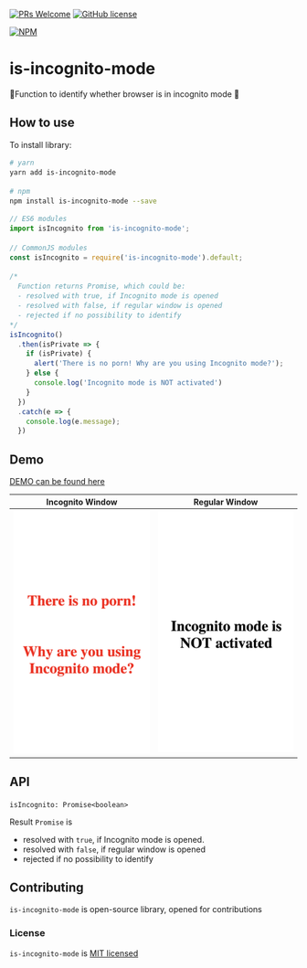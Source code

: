 [![PRs Welcome](https://img.shields.io/badge/PRs-welcome-brightgreen.svg)](https://github.com/yankouskia/is-incognito-mode/pulls) [![GitHub license](https://img.shields.io/badge/license-MIT-blue.svg)](https://github.com/yankouskia/is-incognito-mode/blob/master/LICENSE)

[![NPM](https://nodei.co/npm/is-incognito-mode.png?downloads=true)](https://www.npmjs.com/package/is-incognito-mode)

# is-incognito-mode

👤Function to identify whether browser is in incognito mode 👀

## How to use

To install library:

```sh
# yarn
yarn add is-incognito-mode

# npm
npm install is-incognito-mode --save
```

```js
// ES6 modules
import isIncognito from 'is-incognito-mode';

// CommonJS modules
const isIncognito = require('is-incognito-mode').default;

/*
  Function returns Promise, which could be:
  - resolved with true, if Incognito mode is opened
  - resolved with false, if regular window is opened
  - rejected if no possibility to identify
*/
isIncognito()
  .then(isPrivate => {
    if (isPrivate) {
      alert('There is no porn! Why are you using Incognito mode?');
    } else {
      console.log('Incognito mode is NOT activated')
    }
  })
  .catch(e => {
    console.log(e.message);
  })
```


## Demo

[DEMO can be found here](https://yankouskia.github.io/is-incognito-mode/example/index.html)


Incognito Window            |  Regular Window
:-------------------------:|:-------------------------:
<img src="./resources/private.png" data-canonical-src="./resources/private.png" width="300" />  |  <img src="./resources/public.png" data-canonical-src="./resources/public.png" width="300" />


## API

`isIncognito: Promise<boolean>`

Result `Promise` is
  - resolved with `true`, if Incognito mode is opened.
  - resolved with `false`, if regular window is opened
  - rejected if no possibility to identify


## Contributing

`is-incognito-mode` is open-source library, opened for contributions


### License

`is-incognito-mode` is [MIT licensed](https://github.com/yankouskia/is-incognito-mode/blob/master/LICENSE)

